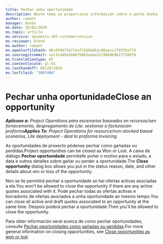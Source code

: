 ```yaml
---
title: Pechar unha oportunidade
description: Neste tema se proporciona información sobre o peche dunha oportunidade de proxecto.
author: rumant
manager: Annbe
ms.date: 10/01/2020
ms.topic: article
ms.service: dynamics-365-customerservice
ms.reviewer: kfend
ms.author: rumant
ms.openlocfilehash: 06c6f06754714af3260ddb1c86aacc2f937ba77d
ms.sourcegitcommit: a2c3cd49a3b667b8b5edaa31788b4b9b1f728d78
ms.translationtype: HT
ms.contentlocale: gl-ES
ms.lasthandoff: 09/28/2020
ms.locfileid: "3897404"
---
```

# <a name="close-an-opportunity"></a><span data-ttu-id="3a807-103">Pechar unha oportunidade</span><span class="sxs-lookup"><span data-stu-id="3a807-103">Close an opportunity</span></span>

<span data-ttu-id="3a807-104">_**Aplícase a:** Project Operations para escenarios baseados en recursos/sen fornecemento, despregamento de Lite: xestionar a facturación proforma_</span><span class="sxs-lookup"><span data-stu-id="3a807-104">_**Applies To:** Project Operations for resource/non-stocked based scenarios, Lite deployment - deal to proforma invoicing_</span></span>

<span data-ttu-id="3a807-105">As oportunidades de proxecto pódense pechar como gañadas ou perdidas.</span><span class="sxs-lookup"><span data-stu-id="3a807-105">Project opportunities can be closed as Won or Lost.</span></span> <span data-ttu-id="3a807-106">A caixa de diálogo **Pechar oportunidade** permítelle poñer o motivo para o estado, a data e outros detalles sobre gañar ou perder a oportunidade.</span><span class="sxs-lookup"><span data-stu-id="3a807-106">The **Close opportunity** dialog box allows you put in the status reason, date, and other details about win or loss of the opportunity.</span></span>

<span data-ttu-id="3a807-107">Non se lle permitirá pechar a oportunidade se hai ofertas activas asociadas a ela.</span><span class="sxs-lookup"><span data-stu-id="3a807-107">You won't be allowed to close the opportunity if there are any active quotes associated with it.</span></span> <span data-ttu-id="3a807-108">Pode pechar todas as ofertas activas e borradores de ofertas asociados a unha oportunidade ao mesmo tempo.</span><span class="sxs-lookup"><span data-stu-id="3a807-108">You can close all active and draft quotes associated to an opportunity at the same time.</span></span> <span data-ttu-id="3a807-109">Despois poderá pechar a oportunidade.</span><span class="sxs-lookup"><span data-stu-id="3a807-109">Then you'll be allowed to close the opportunity.</span></span>

<span data-ttu-id="3a807-110">Para obter información xeral acerca de como pechar oportunidades, consulte [Pechar oportunidades como gañadas ou perdidas](https://docs.microsoft.com/dynamics365/sales-enterprise/close-opportunity-won-lost-sales).</span><span class="sxs-lookup"><span data-stu-id="3a807-110">For more general information on closing opportunities, see [Close opportunities as won or lost](https://docs.microsoft.com/dynamics365/sales-enterprise/close-opportunity-won-lost-sales).</span></span>
